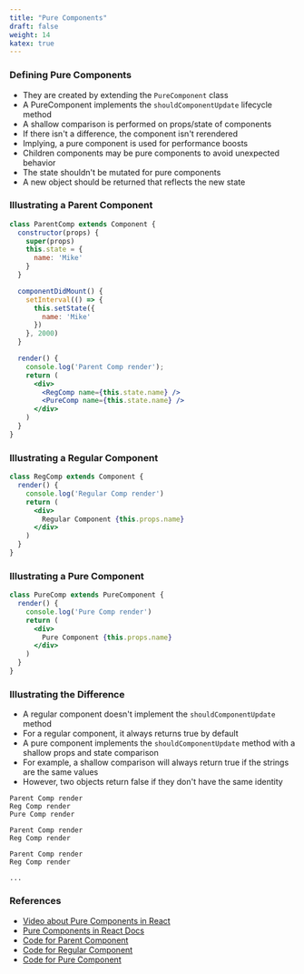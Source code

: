 ```yaml
---
title: "Pure Components"
draft: false
weight: 14
katex: true
---
```


### Defining Pure Components
- They are created by extending the `PureComponent` class
- A PureComponent implements the `shouldComponentUpdate` lifecycle method
- A shallow comparison is performed on props/state of components
- If there isn't a difference, the component isn't rerendered
- Implying, a pure component is used for performance boosts
- Children components may be pure components to avoid unexpected behavior
- The state shouldn't be mutated for pure components
- A new object should be returned that reflects the new state

### Illustrating a Parent Component
```jsx
class ParentComp extends Component {
  constructor(props) {
    super(props)
    this.state = {
      name: 'Mike'
    }
  }

  componentDidMount() {
    setInterval(() => {
      this.setState({
        name: 'Mike'
      })
    }, 2000)
  }

  render() {
    console.log('Parent Comp render');
    return (
      <div>
        <RegComp name={this.state.name} />
        <PureComp name={this.state.name} />
      </div>
    )
  }
}

```

### Illustrating a Regular Component
```jsx
class RegComp extends Component {
  render() {
    console.log('Regular Comp render')
    return (
      <div>
        Regular Component {this.props.name}
      </div>
    )
  }
}
```

### Illustrating a Pure Component
```jsx
class PureComp extends PureComponent {
  render() {
    console.log('Pure Comp render')
    return (
      <div>
        Pure Component {this.props.name}
      </div>
    )
  }
}
```

### Illustrating the Difference
- A regular component doesn't implement the `shouldComponentUpdate` method
- For a regular component, it always returns true by default
- A pure component implements the `shouldComponentUpdate` method with a shallow props and state comparison
- For example, a shallow comparison will always return true if the strings are the same values
- However, two objects return false if they don't have the same identity

```text
Parent Comp render
Reg Comp render
Pure Comp render

Parent Comp render
Reg Comp render

Parent Comp render
Reg Comp render

...
```

### References
- [Video about Pure Components in React](https://www.youtube.com/watch?v=YCRuTT31qR0&list=PLC3y8-rFHvwgg3vaYJgHGnModB54rxOk3&index=26)
- [Pure Components in React Docs](https://reactjs.org/docs/react-api.html#reactpurecomponent)
- [Code for Parent Component](https://github.com/gopinav/React-Tutorials/blob/master/React%20Fundamentals/advanced-guide-demo/src/components/ParentComp.js)
- [Code for Regular Component](https://github.com/gopinav/React-Tutorials/blob/master/React%20Fundamentals/advanced-guide-demo/src/components/RegComp.js)
- [Code for Pure Component](https://github.com/gopinav/React-Tutorials/blob/master/React%20Fundamentals/advanced-guide-demo/src/components/PureComp.js)
